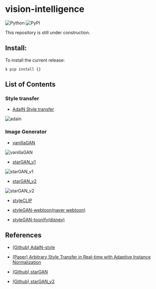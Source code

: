 # vision-intelligence
![Python](https://img.shields.io/badge/python-3.8%20%7C%203.9-blue)
![PyPI](https://badge.fury.io/py/tensorflow.svg)

This repository is still under construction.

## Install:
To install the current release:

```shell
$ pip install {}
```

## List of Contents

### Style transfer

* [AdaIN Style transfer](https://github.com/takhyun12/vision-intelligence/tree/main/Style-transfer)

![adain](https://user-images.githubusercontent.com/41291493/132440767-673332f9-6ec9-4fb9-aca6-236e4df64198.png)

### Image Generator

* [vanillaGAN](https://github.com/takhyun12/vision-intelligence/tree/main/Generator/vanillaGAN)
  
![vanillaGAN](https://user-images.githubusercontent.com/41291493/132628264-acc8ecbd-e6dd-4fe7-8847-9beda2171c09.png)

* [starGAN_v1](https://github.com/takhyun12/vision-intelligence/tree/main/Generator/starGAN/v1)
  
![starGAN_v1](https://user-images.githubusercontent.com/41291493/132783716-9a0c0c8d-cd45-485e-97e6-302aed760abe.png)

* [starGAN_v2](https://github.com/takhyun12/vision-intelligence/tree/main/Generator/starGAN/v2)

![starGAN_v2](https://user-images.githubusercontent.com/41291493/132784664-6ad53dae-4d9b-4cd5-944c-35971f162a28.png)

* [styleCLIP]()

* [styleGAN-webtoon(naver webtoon)]()

* [styleGAN-toonify(disney)]()

## References
* [(Github) AdaIN-style](https://github.com/xunhuang1995/AdaIN-style)

* [(Paper) Arbitrary Style Transfer in Real-time with Adaptive Instance Normalization](https://arxiv.org/abs/1703.06868)

* [(Github) starGAN](https://github.com/yunjey/stargan)

* [(Github) starGAN_v2](https://github.com/clovaai/stargan-v2)